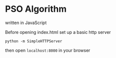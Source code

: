 # PSO Algorithm

written in JavaScript

Before opening index.html set up a basic http server

```
python -m SimpleHTTPServer
```

then open `localhost:8000` in your browser